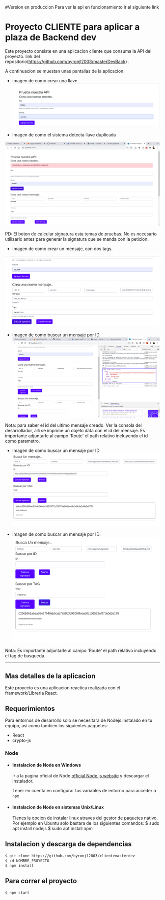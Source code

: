 #Version en produccion
Para ver la api en funcionamiento ir al siguiente link
# Proyecto CLIENTE para aplicar a plaza de Backend dev

Este proyecto consiste en una aplicacion cliente que consuma la API del proyecto.
link del repositorio(https://github.com/byronjl2003/masterDevBack) .

A continuacion se muestan unas pantallas de la aplicacion.

* imagen de como crear una llave
![key-secret][img1]

[img1]: https://raw.githubusercontent.com/byronjl2003/clientemasterdev/master/imagesdocs/uno.png "creacion llave"




* imagen de como el sistema detecta llave duplicada

![key-secret-error][img2]

[img2]: https://raw.githubusercontent.com/byronjl2003/clientemasterdev/master/imagesdocs/dos.png "llave duplicada"

PD: El boton de calcular signatura esta temas de pruebas. No es necesario utilizarlo antes para generar la signatura que se manda con la peticion.

* imagen de como crear un mensaje, con dos tags.

![crearmensage][img3]

[img3]: https://raw.githubusercontent.com/byronjl2003/clientemasterdev/master/imagesdocs/tres.png "Creacion de mensaje"

* imagen de como buscar un mensaje por ID.
![buscarmensaje][img4]

[img4]: https://raw.githubusercontent.com/byronjl2003/clientemasterdev/master/imagesdocs/cuatro.png "Buscar mensaje por id"

Nota: para saber el id del ultimo mensaje creado. Ver la consola del desarrollador, alli se imprime un objeto data con el id del mensaje. Es importante adjuntarle al campo 'Route' el path relativo incluyendo el id  como parametro.


* imagen de como buscar un mensaje por ID.
![resultado1][img5]

[img5]: https://raw.githubusercontent.com/byronjl2003/clientemasterdev/master/imagesdocs/cinco.png "resultado Busqueda mensaje por id"



* imagen de como buscar un mensaje por ID.
![resultado2][img6]

[img6]: https://raw.githubusercontent.com/byronjl2003/clientemasterdev/master/imagesdocs/seis.png "resultado Busqueda mensaje por tag"

Nota: Es importante adjuntarle al campo 'Route' el path relativo incluyendo el tag de busqueda.

---
## Mas detalles de la aplicacion
Este proyecto es una aplicacion reactica   realizada con el framework/Libreria React.

## Requerimientos

Para entornos de desarrollo solo se necesitara de Nodejs instalado en tu equipo, asi como tambien los siguientes paquetes:

* React
* crypto-js
 

### Node
- #### Instalacion de Node en Windows

  Ir a la pagina oficial de Node [official Node.js website](https://nodejs.org/) y descargar el instalador.

  Tener en cuenta en configurar tus variables de entorno para acceder a `npm`

- #### Instalacion de Node en sistemas Unix/Linux

    Tienes la opcion de instalar linux atraves del gestor de paquetes nativo.
    Por ejemplo en Ubuntu solo bastara de los siguientes comandos:
      $ sudo apt install nodejs
      $ sudo apt install npm




## Instalacion y descarga de dependencias

    $ git clone https://github.com/byronjl2003/clientemasterdev
    $ cd NOMBRE_PROYECTO
    $ npm install


## Para correr el proyecto

    $ npm start

